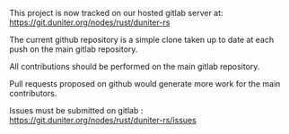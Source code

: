 This project is now tracked on our hosted gitlab server at:
https://git.duniter.org/nodes/rust/duniter-rs

The current github repository is a simple clone taken up to date at each push on the main gitlab repository.

All contributions should be performed on the main gitlab repository.

Pull requests proposed on github would generate more work for the main contributors.

Issues must be submitted on gitlab : https://git.duniter.org/nodes/rust/duniter-rs/issues